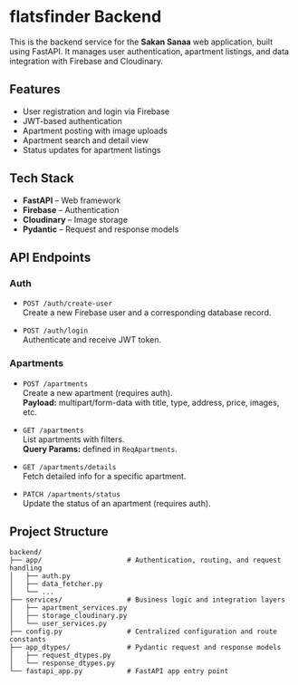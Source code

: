 # flatsfinder Backend

This is the backend service for the **Sakan Sanaa** web application, built using FastAPI. It manages user authentication, apartment listings, and data integration with Firebase and Cloudinary.

## Features

- User registration and login via Firebase
- JWT-based authentication
- Apartment posting with image uploads
- Apartment search and detail view
- Status updates for apartment listings

## Tech Stack

- **FastAPI** – Web framework
- **Firebase** – Authentication
- **Cloudinary** – Image storage
- **Pydantic** – Request and response models

## API Endpoints

### Auth

- `POST /auth/create-user`  
  Create a new Firebase user and a corresponding database record.

- `POST /auth/login`  
  Authenticate and receive JWT token.

### Apartments

- `POST /apartments`  
  Create a new apartment (requires auth).  
  **Payload:** multipart/form-data with title, type, address, price, images, etc.

- `GET /apartments`  
  List apartments with filters.  
  **Query Params:** defined in `ReqApartments`.

- `GET /apartments/details`  
  Fetch detailed info for a specific apartment.

- `PATCH /apartments/status`  
  Update the status of an apartment (requires auth).

## Project Structure
```text
backend/
├── app/                     # Authentication, routing, and request handling
│   ├── auth.py
│   ├── data_fetcher.py
│   └── ...
├── services/                # Business logic and integration layers
│   ├── apartment_services.py
│   ├── storage_cloudinary.py
│   └── user_services.py
├── config.py                # Centralized configuration and route constants
├── app_dtypes/              # Pydantic request and response models
│   ├── request_dtypes.py
│   └── response_dtypes.py
└── fastapi_app.py           # FastAPI app entry point
```
